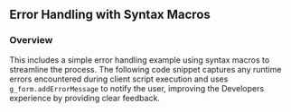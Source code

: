 
## Error Handling with Syntax Macros

### Overview

This includes a simple error handling example using syntax macros to streamline the process. The following code snippet captures any runtime errors encountered during client script execution and uses `g_form.addErrorMessage` to notify the user, improving the Developers experience by providing clear feedback.
